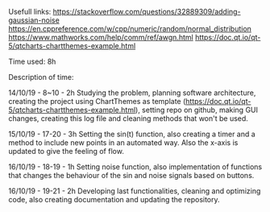 Usefull links:
https://stackoverflow.com/questions/32889309/adding-gaussian-noise
https://en.cppreference.com/w/cpp/numeric/random/normal_distribution
https://www.mathworks.com/help/comm/ref/awgn.html
https://doc.qt.io/qt-5/qtcharts-chartthemes-example.html

Time used: 8h

Description of time:

14/10/19 - 8~10 - 2h
Studying the problem, planning software architecture,
creating the project using ChartThemes as template (https://doc.qt.io/qt-5/qtcharts-chartthemes-example.html),
setting repo on github, making GUI changes, creating this log file and cleaning methods that won't be used.

15/10/19 - 17-20 - 3h
Setting the sin(t) function, also creating a timer and a method to include new points in an automated way.
Also the x-axis is updated to give the feeling of flow.

16/10/19 - 18-19 - 1h
Setting noise function, also implementation of functions that changes the behaviour of the sin and noise signals
based on buttons.

16/10/19 - 19-21 - 2h
Developing last functionalities, cleaning and optimizing code, also creating documentation
and updating the repository.
